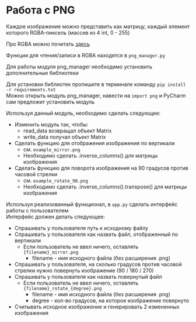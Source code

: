 # Работа с PNG

Каждое изображение можно представить как матрицу, каждый элемент которого RGBA-пиксель (массив из 4 int, 0 - 255)

Про RGBA можно почитать [здесь](https://wiki5.ru/wiki/RGBA_color_model)

Функции для чтения/записи в RGBA находятся в `png_manager.py`

Для работы модуля png_manager необходимо установить дополнительные библиотеки

Для установки библиотек пропишите в терминале команду `pip install -r requirements.txt`\
Можно открыть модуль png_manager, навести на `import png` и PyCharm сам предложит установить модуль

Используя данный модуль, необходимо сделать следующее:
- Изменить модуль так, чтобы:
  - read_data возвращал объект Matrix
  - write_data получал объект Matrix
- Сделать функцию для отображения изображения по вертикали
  - см. `example_mirror.png`
  - Необходимо сделать .inverse_columns() для матрицы изображения
- Сделать функцию для поворота изображения на 90 градусов против часовой стрелки
  - см. `example_rotate_90.png`
  - Необходимо сделать .inverse_columns().transpose() для матрицы изображения

Используя реализованный функционал, в `app.py` сделать интерфейс работы с пользователем\
Интерфейс должен делать следующее:
- Спрашивать у пользователя путь к исходному файлу
- Спрашивать у пользователя как назвать файл, отображенный по вертикали
  - Если пользователь не ввел ничего, оставлять `{filename}_mirror.png`
    - filename - имя исходного файла (без расширения .png)
- Спрашивать у пользователя, на сколько градусов против часовой стрелки нужно повернуть изображение (90 / 180 / 270)
- Спрашивать у пользователя как назвать повернутый файл
  - Если пользователь не ввел ничего, оставлять `{filename}_rotate_{degree}.png`
    - filename - имя исходного файла (без расширения .png)
    - degree - кол-во градусов, на которое изображение повернуто
- Считывать исходное изображение и генерировать 2 измененных изображения